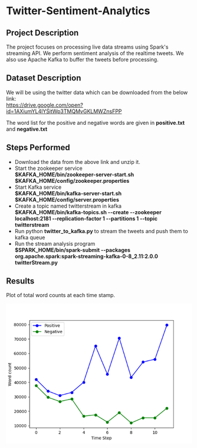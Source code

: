 # Twitter-Sentiment-Analytics

## Project Description
The project focuses on processing live data streams using Spark's streaming API. We perform sentiment analysis of the realtime tweets. We also use Apache Kafka to buffer the tweets before processing.

## Dataset Description
We will be using the twitter data which can be downloaded from the below link: <br>
https://drive.google.com/open?id=1AXiumYL4lYSitWp3TMQMvGKLMWZnsFPP

The word list for the positive and negative words are given in <b> positive.txt </b> and <b>negative.txt</b>

## Steps Performed
* Download the data from the above link and unzip it.
* Start the zookeeper service <br>
<b> $KAFKA_HOME/bin/zookeeper-server-start.sh $KAFKA_HOME/config/zookeeper.properties</b>
* Start Kafka service <br>
<b> $KAFKA_HOME/bin/kafka-server-start.sh $KAFKA_HOME/config/server.properties </b>
* Create a topic named twitterstream in kafka <br>
<b> $KAFKA_HOME/bin/kafka-topics.sh --create --zookeeper localhost:2181 --replication-factor 1   --partitions 1 --topic twitterstream </b>
* Run python <b>twitter_to_kafka.py </b> to stream the tweets and push them to kafka queue
* Run the stream analysis program <br>
<b> $SPARK_HOME/bin/spark-submit --packages org.apache.spark:spark-streaming-kafka-0-8_2.11:2.0.0 twitterStream.py </b>

## Results
Plot of total word counts at each time stamp.

![alt text](https://github.com/kdave97/Twitter-Sentiment-Analytics/blob/master/ans.png)
